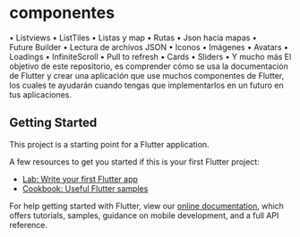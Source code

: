 # componentes

• Listviews
• ListTiles
• Listas y map
• Rutas
• Json hacia mapas
• Future Builder
• Lectura de archivos JSON
• Iconos
• Imágenes
• Avatars
• Loadings
• InfiniteScroll
• Pull to refresh
• Cards
• Sliders
• Y mucho más
El objetivo de este repositorio, es comprender cómo se usa la documentación de Flutter y crear una aplicación que use muchos componentes de Flutter, los cuales te ayudarán cuando tengas que implementarlos en un futuro en tus aplicaciones.

## Getting Started

This project is a starting point for a Flutter application.

A few resources to get you started if this is your first Flutter project:

- [Lab: Write your first Flutter app](https://flutter.dev/docs/get-started/codelab)
- [Cookbook: Useful Flutter samples](https://flutter.dev/docs/cookbook)

For help getting started with Flutter, view our
[online documentation](https://flutter.dev/docs), which offers tutorials,
samples, guidance on mobile development, and a full API reference.
